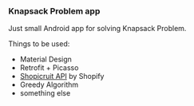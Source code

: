 ### Knapsack Problem app

Just small Android app for solving Knapsack Problem.

Things to be used:
* Material Design
* Retrofit + Picasso
* [Shopicruit API](http://shopicruit.myshopify.com/products.json) by Shopify
* Greedy Algorithm
* something else
